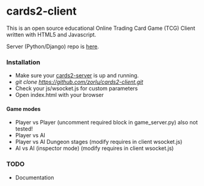 # cards2-client
This is an open source educational Online Trading Card Game (TCG) Client written with HTML5 and Javascript.

Server (Python/Django) repo is [here](https://github.com/zorlu/cards2-server).

### Installation
* Make sure your [cards2-server](https://github.com/zorlu/cards2-server) is up and running.
* *git clone https://github.com/zorlu/cards2-client.git*
* Check your js/wsocket.js for custom parameters
* Open index.html with your browser

#### Game modes

* Player vs Player (uncomment required block in game_server.py) also not tested!
* Player vs AI
* Player vs AI Dungeon stages (modify requires in client wsocket.js)
* AI vs AI (inspector mode) (modify requires in client wsocket.js)


### TODO 
* Documentation

